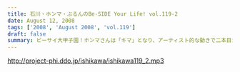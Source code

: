 ```yaml
---
title: 石川・ホンマ・ぶるんのBe-SIDE Your Life! vol.119-2
date: August 12, 2008
tags: ['2008', 'August 2008', 'vol.119']
draft: false
summary: ビーサイ大甲子園！ホンマさんは「キマ」となり、アーティスト的な動きで二本目からは離脱・・・北島が１００メートルで金メダルを獲った瞬間も、オバカトーク満載。超キモチイイ。NAMAE
---
```


http://project-phi.ddo.jp/ishikawa/ishikawa119_2.mp3
